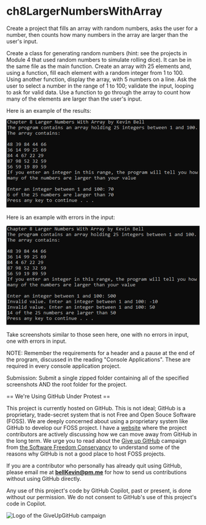 # ch8LargerNumbersWithArray

Create a project that fills an array with random numbers, asks the user for a number, then counts how many numbers in the array are larger than the user's input.

Create a class for generating random numbers (hint: see the projects in Module 4 that used random numbers to simulate rolling dice). It can be in the same file as the main function. Create an array with 25 elements and, using a function, fill each element with a random integer from 1 to 100. Using another function, display the array, with 5 numbers on a line. Ask the user to select a number in the range of 1 to 100; validate the input, looping to ask for valid data. Use a function to go through the array to count how many of the elements are larger than the user's input.

Here is an example of the results:

![Ch 8 Proj1](https://github.com/bell-kevin/ch8LargerNumbersWithArray/blob/main/arrayCorrect.PNG)

Here is an example with errors in the input:

![Ch 8 Proj1 errors](https://github.com/bell-kevin/ch8LargerNumbersWithArray/blob/main/arrayInputValidation.PNG)

Take screenshots similar to those seen here, one with no errors in input, one with errors in input.

 

NOTE: Remember the requirements for a header and a pause at the end of the program, discussed in the reading "Console Applications". These are required in every console application project.

Submission: Submit a single zipped folder containing all of the specified screenshots AND the root folder for the project.

== We're Using GitHub Under Protest ==

This project is currently hosted on GitHub.  This is not ideal; GitHub is a
proprietary, trade-secret system that is not Free and Open Souce Software
(FOSS).  We are deeply concerned about using a proprietary system like GitHub
to develop our FOSS project. I have a [website](https://bellKevin.me) where the
project contributors are actively discussing how we can move away from GitHub
in the long term.  We urge you to read about the [Give up GitHub](https://GiveUpGitHub.org) campaign 
from [the Software Freedom Conservancy](https://sfconservancy.org) to understand some of the reasons why GitHub is not 
a good place to host FOSS projects.

If you are a contributor who personally has already quit using GitHub, please
email me at **bellKevin@pm.me** for how to send us contributions without
using GitHub directly.

Any use of this project's code by GitHub Copilot, past or present, is done
without our permission.  We do not consent to GitHub's use of this project's
code in Copilot.

![Logo of the GiveUpGitHub campaign](https://sfconservancy.org/img/GiveUpGitHub.png)
